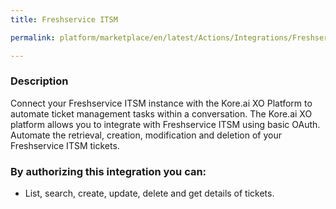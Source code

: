 ```yaml
---
title: Freshservice ITSM

permalink: platform/marketplace/en/latest/Actions/Integrations/FreshserviceITSM

---
```


### Description

Connect your Freshservice ITSM instance with the Kore.ai XO Platform to automate ticket management tasks within a conversation. 
The Kore.ai XO platform allows you to integrate with Freshservice ITSM using basic OAuth. Automate the retrieval, creation, modification and deletion of your Freshservice ITSM tickets.

### By authorizing this integration you can:
- List, search, create, update, delete and get details of tickets.


